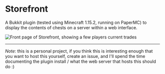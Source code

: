 # Storefront

A Bukkit plugin (tested using Minecraft 1.15.2, running on PaperMC) to display the contents of chests on a server within a web interface.

![Front page of Storefront, showing a few players current trades](https://i.imgur.com/XZSs6qa.png)

---

*Note*: this is a personal project, if you think this is interesting enough that you want to host this yourself, create an issue, and I'll spend the time documenting the plugin install / what the web server that hosts this should do :)
